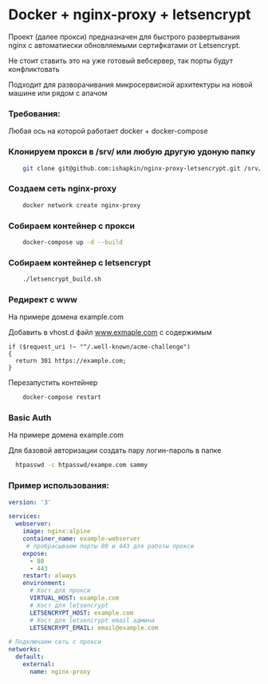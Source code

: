 # Docker + nginx-proxy + letsencrypt

Проект (далее прокси) предназначен для быстрого развертывания nginx с автоматиески обновляемыми сертифкатами от Letsencrypt.

Не стоит ставить это на уже готовый вебсервер, так порты будут конфликтовать

Подходит для разворачивания микросервисной архитектуры на новой машине или рядом с апачом

### Требования:
Любая ось на которой работает docker + docker-compose

### Клонируем прокси в /srv/ или любую другую удоную папку
```bash
    git clone git@github.com:ishapkin/nginx-proxy-letsencrypt.git /srv/proxy
```

### Создаем сеть nginx-proxy
```bash
    docker network create nginx-proxy
```

### Собираем контейнер с прокси 
```bash
    docker-compose up -d --build
```

### Собираем контейнер с letsencrypt
```bash
    ./letsencrypt_build.sh
```

### Редирект с www

На примере домена example.com

Добавить в vhost.d файл www.exmaple.com c содержимым

```nginxconf
if ($request_uri !~ "^/.well-known/acme-challenge")
{
  return 301 https://example.com;
}
```

Перезапустить контейнер

```bash
    docker-compose restart
```

### Basic Auth

На примере домена example.com

Для базовой авторизации создать пару логин-пароль в папке 

```bash
  htpasswd -c htpasswd/exampe.com sammy
```

### Пример использования:
```yaml
version: '3'

services:
  webserver:
    image: nginx:alpine
    container_name: example-webserver
     # пробрасываем порты 80 и 443 для работы прокси
    expose:
      - 80
      - 443
    restart: always
    environment:
      # Хост для прокси
      VIRTUAL_HOST: example.com
      # Хост для letsencrypt
      LETSENCRYPT_HOST: example.com
      # Хост для letsencrypt email админа
      LETSENCRYPT_EMAIL: email@example.com

# Подключаем сеть с прокси
networks:
  default:
    external:
      name: nginx-proxy

``` 